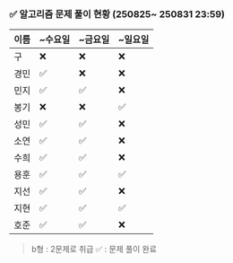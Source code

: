 ### ✅ 알고리즘 문제 풀이 현황 (250825~ 250831 23:59)

| 이름   | ~수요일 | ~금요일 | ~일요일 | 
|--------|--------|--------|--------|
| 구     | ❌      | ❌     | ❌     | 
| 경민   | ✅      | ❌     | ❌     |
| 민지   | ✅      | ✅     | ❌     | 
| 봉기   | ❌      | ❌     | ✅    |
| 성민   | ✅      | ✅     | ❌     |
| 소연   | ✅      | ✅     | ❌     | 
| 수희   | ✅      | ✅     | ❌     |
| 용훈   | ✅      | ✅     | ✅     |
| 지선   | ✅      | ✅     | ❌     |
| 지현   | ✅      | ✅     | ✅     |
| 호준   | ✅      | ✅     | ❌     | 

> b형 : 2문제로 취급
> ✅ : 문제 풀이 완료
